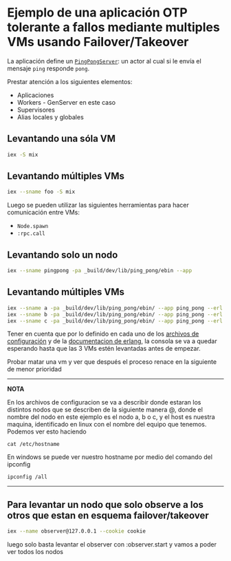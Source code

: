 # Ejemplo de una aplicación OTP tolerante a fallos mediante multiples VMs usando Failover/Takeover

La aplicación define un [`PingPongServer`](https://github.com/arquitecturas-concurrentes/iasc-distribution-elixir/tree/master/ping_pong): un actor al cual si le envía el mensaje `ping` responde `pong`. 

Prestar atención a los siguientes elementos: 

* Aplicaciones
* Workers - GenServer en este caso
* Supervisores
* Alias locales y globales

## Levantando una sóla VM

```bash
iex -S mix
```

## Levantando múltiples VMs


```bash
iex --sname foo -S mix
```

Luego se pueden utilizar las siguientes herramientas para hacer comunicación entre VMs:

* `Node.spawn`
* `:rpc.call`

## Levantando solo un nodo

```bash
iex --sname pingpong -pa _build/dev/lib/ping_pong/ebin --app
```

## Levantando múltiples VMs

```bash
iex --sname a -pa _build/dev/lib/ping_pong/ebin/ --app ping_pong --erl "-config config/a"
iex --sname b -pa _build/dev/lib/ping_pong/ebin/ --app ping_pong --erl "-config config/b"
iex --sname c -pa _build/dev/lib/ping_pong/ebin/ --app ping_pong --erl "-config config/c"
```

Tener en cuenta que por lo definido en cada uno de los [archivos de configuración](https://github.com/arquitecturas-concurrentes/iasc-distribution-elixir/tree/master/ping_pong/config) y de la [documentacion de erlang](http://erlang.org/doc/design_principles/distributed_applications.html), la consola se va a quedar esperando hasta que las 3 VMs estén levantadas antes de empezar.

Probar matar una vm y ver que después el proceso renace en la siguiente de menor prioridad

---
**NOTA**

En los archivos de configuracion se va a describir donde estaran los distintos nodos que se describen de la siguiente manera <nombre de nodo>@<host>, donde el nombre del nodo en este ejemplo es el nodo a, b o c, y el host es nuestra maquina, identificado en linux con el nombre del equipo que tenemos. Podemos ver esto haciendo 

```
cat /etc/hostname
```

En windows se puede ver nuestro hostname por medio del comando del ipconfig

```
ipconfig /all
```
---

## Para levantar un nodo que solo observe a los otros que estan en esquema failover/takeover

```bash
iex --name observer@127.0.0.1 --cookie cookie
```

luego solo basta levantar el observer con :observer.start y vamos a poder ver todos los nodos